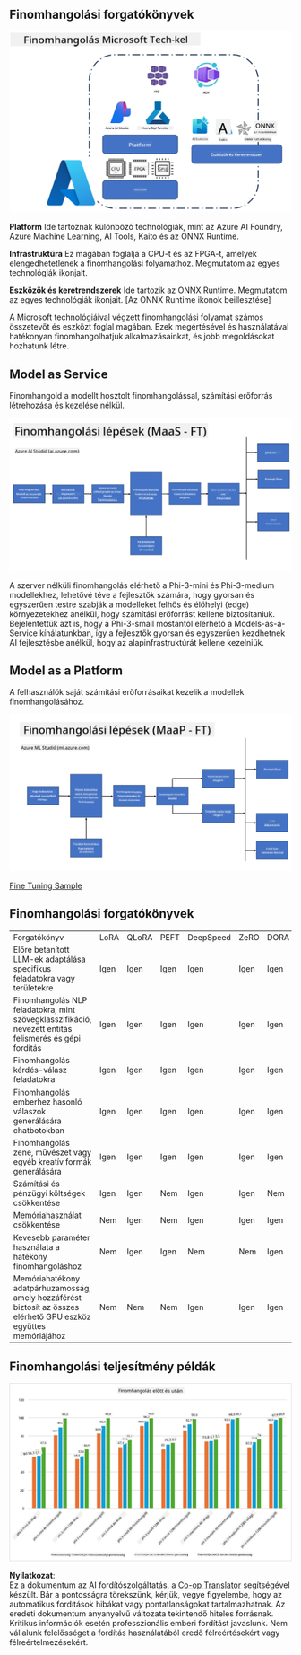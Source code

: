 <!--
CO_OP_TRANSLATOR_METADATA:
{
  "original_hash": "cb5648935f63edc17e95ce38f23adc32",
  "translation_date": "2025-05-09T21:57:22+00:00",
  "source_file": "md/03.FineTuning/FineTuning_Scenarios.md",
  "language_code": "hu"
}
-->
## Finomhangolási forgatókönyvek

![Finomhangolás MS szolgáltatásokkal](../../../../translated_images/FinetuningwithMS.25759a0154a97ad90e43a6cace37d6bea87f0ac0236ada3ad5d4a1fbacc3bdf7.hu.png)

**Platform** Ide tartoznak különböző technológiák, mint az Azure AI Foundry, Azure Machine Learning, AI Tools, Kaito és az ONNX Runtime.

**Infrastruktúra** Ez magában foglalja a CPU-t és az FPGA-t, amelyek elengedhetetlenek a finomhangolási folyamathoz. Megmutatom az egyes technológiák ikonjait.

**Eszközök és keretrendszerek** Ide tartozik az ONNX Runtime. Megmutatom az egyes technológiák ikonjait.
[Az ONNX Runtime ikonok beillesztése]

A Microsoft technológiáival végzett finomhangolási folyamat számos összetevőt és eszközt foglal magában. Ezek megértésével és használatával hatékonyan finomhangolhatjuk alkalmazásainkat, és jobb megoldásokat hozhatunk létre.

## Model as Service

Finomhangold a modellt hosztolt finomhangolással, számítási erőforrás létrehozása és kezelése nélkül.

![MaaS finomhangolás](../../../../translated_images/MaaSfinetune.6184d80a336ea9d7bb67a581e9e5d0b021cafdffff7ba257c2012e2123e0d77e.hu.png)

A szerver nélküli finomhangolás elérhető a Phi-3-mini és Phi-3-medium modellekhez, lehetővé téve a fejlesztők számára, hogy gyorsan és egyszerűen testre szabják a modelleket felhős és élőhelyi (edge) környezetekhez anélkül, hogy számítási erőforrást kellene biztosítaniuk. Bejelentettük azt is, hogy a Phi-3-small mostantól elérhető a Models-as-a-Service kínálatunkban, így a fejlesztők gyorsan és egyszerűen kezdhetnek AI fejlesztésbe anélkül, hogy az alapinfrastruktúrát kellene kezelniük.

## Model as a Platform

A felhasználók saját számítási erőforrásaikat kezelik a modellek finomhangolásához.

![Maap finomhangolás](../../../../translated_images/MaaPFinetune.cf8b08ef05bf57f362da90834be87562502f4370de4a7325a9fb03b8c008e5e7.hu.png)

[Fine Tuning Sample](https://github.com/Azure/azureml-examples/blob/main/sdk/python/foundation-models/system/finetune/chat-completion/chat-completion.ipynb)

## Finomhangolási forgatókönyvek

| | | | | | | |
|-|-|-|-|-|-|-|
|Forgatókönyv|LoRA|QLoRA|PEFT|DeepSpeed|ZeRO|DORA|
|Előre betanított LLM-ek adaptálása specifikus feladatokra vagy területekre|Igen|Igen|Igen|Igen|Igen|Igen|
|Finomhangolás NLP feladatokra, mint szövegklasszifikáció, nevezett entitás felismerés és gépi fordítás|Igen|Igen|Igen|Igen|Igen|Igen|
|Finomhangolás kérdés-válasz feladatokra|Igen|Igen|Igen|Igen|Igen|Igen|
|Finomhangolás emberhez hasonló válaszok generálására chatbotokban|Igen|Igen|Igen|Igen|Igen|Igen|
|Finomhangolás zene, művészet vagy egyéb kreatív formák generálására|Igen|Igen|Igen|Igen|Igen|Igen|
|Számítási és pénzügyi költségek csökkentése|Igen|Igen|Nem|Igen|Igen|Nem|
|Memóriahasználat csökkentése|Nem|Igen|Nem|Igen|Igen|Igen|
|Kevesebb paraméter használata a hatékony finomhangoláshoz|Nem|Igen|Igen|Nem|Nem|Igen|
|Memóriahatékony adatpárhuzamosság, amely hozzáférést biztosít az összes elérhető GPU eszköz együttes memóriájához|Nem|Nem|Nem|Igen|Igen|Igen|

## Finomhangolási teljesítmény példák

![Finomhangolási teljesítmény](../../../../translated_images/Finetuningexamples.9dbf84557eef43e011eb7cadf51f51686f9245f7953e2712a27095ab7d18a6d1.hu.png)

**Nyilatkozat**:  
Ez a dokumentum az AI fordítószolgáltatás, a [Co-op Translator](https://github.com/Azure/co-op-translator) segítségével készült. Bár a pontosságra törekszünk, kérjük, vegye figyelembe, hogy az automatikus fordítások hibákat vagy pontatlanságokat tartalmazhatnak. Az eredeti dokumentum anyanyelvű változata tekintendő hiteles forrásnak. Kritikus információk esetén professzionális emberi fordítást javaslunk. Nem vállalunk felelősséget a fordítás használatából eredő félreértésekért vagy félreértelmezésekért.